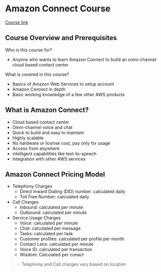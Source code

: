 # Amazon Connect Course

[Course link](https://domhallan-links.com/60be0f)

## Course Overview and Prerequisites

Who is this course for?

- Anyone who wants to learn Amazon Connect to build an omni-channel cloud based contact center

What is covered in this course?

- Basics of Amazon Web Services to setup account
- Amazon Connect in depth
- Basic working knowledge of a few other AWS products

## What is Amazon Connect?

- Cloud based contact center
- Omni-channel voice and chat
- Quick to build and easy to maintain
- Highly scalable
- No hardware or license cost, pay only for usage
- Access from anywhere
- intelligent capabilities like text-to-speech
- Integration with other AWS services

## Amazon Connect Pricing Model

- Telephony Charges
  - Direct Inward Dialing (DID) number: calculated daily
  - Toll Free Number: calculated daily
- Call Charges
  - Inbound: calculated per minute
  - Outbound: calculated per minute
- Service Usage Charges
  - Voice: calculated per minute
  - Chat: calculated per message
  - Tasks: calculated per task
  - Customer profiles: calculated per profile per month
  - Contact Lens: calculated per minute
  - Voice ID: calculated per transaction
  - Wisdom: Calculated per conact

> 💡 Telephony and Call charges vary based on location
